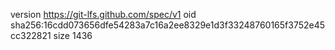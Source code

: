 version https://git-lfs.github.com/spec/v1
oid sha256:16cdd073656dfe54283a7c16a2ee8329e1d3f33248760165f3752e45cc322821
size 1436
